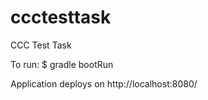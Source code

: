 # ccctesttask
CCC Test Task

To run: $ gradle bootRun

Application deploys on http://localhost:8080/
